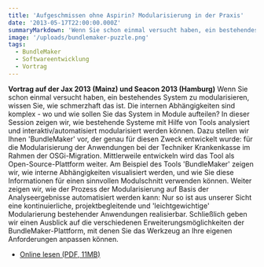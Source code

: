 ```yaml
---
title: 'Aufgeschmissen ohne Aspirin? Modularisierung in der Praxis'
date: '2013-05-17T22:00:00.000Z'
summaryMarkdown: 'Wenn Sie schon einmal versucht haben, ein bestehendes System zu modularisieren, wissen Sie, wie schmerzhaft das ist. Die internen Abhängigkeiten sind komplex - wo und wie sollen Sie das System in Module aufteilen?'
image: '/uploads/bundlemaker-puzzle.png'
tags:
  - BundleMaker
  - Softwareentwicklung
  - Vortrag
---
```


**Vortrag auf der Jax 2013 (Mainz) und Seacon 2013 (Hamburg)**
Wenn Sie schon einmal versucht haben, ein bestehendes System zu modularisieren, wissen Sie, wie schmerzhaft das ist. Die internen Abhängigkeiten sind komplex - wo und wie sollen Sie das System in Module aufteilen?
In dieser Session zeigen wir, wie bestehende Systeme mit Hilfe von Tools analysiert und interaktiv/automatisiert modularisiert werden können. Dazu stellen wir Ihnen 'BundleMaker' vor, der genau für diesen Zweck entwickelt wurde: für die Modularisierung der Anwendungen bei der Techniker Krankenkasse im Rahmen der OSGi-Migration. Mittlerweile entwickeln wird das Tool als Open-Source-Plattform weiter.
Am Beispiel des Tools 'BundleMaker' zeigen wir, wie interne Abhängigkeiten visualisiert werden, und wie Sie diese Informationen für einen sinnvollen Modulschnitt verwenden können.
Weiter zeigen wir, wie der Prozess der Modularisierung auf Basis der Analyseergebnisse automatisiert werden kann: Nur so ist aus unserer Sicht eine kontinuierliche, projektbegleitende und 'leichtgewichtige' Modularierung bestehender Anwendungen realisierbar. Schließlich geben wir einen Ausblick auf die verschiedenen Erweiterungsmöglichkeiten der BundleMaker-Plattform, mit denen Sie das Werkzeug an Ihre eigenen Anforderungen anpassen können.

- [Online lesen (PDF, 11MB)](/uploads/aufgeschmissen-ohne-aspirin.pdf)
